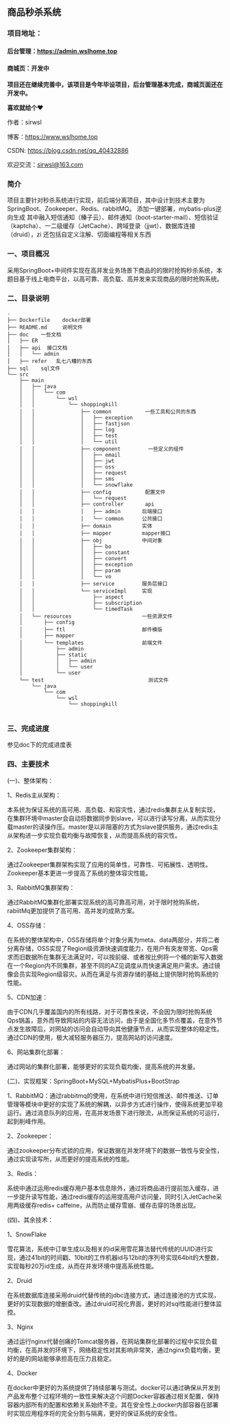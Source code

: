 ## 商品秒杀系统
### 项目地址：
#### 后台管理：https://admin.wslhome.top
#### 商城页：开发中

**项目还在继续完善中，该项目是今年毕设项目，后台管理基本完成，商城页面还在开发中。** 

**喜欢就给个♥** 

作者：sirwsl

博客：https://www.wslhome.top

CSDN: https://blog.csdn.net/qq_40432886

欢迎交流：sirwsl@163.com



### 简介

项目主要针对秒杀系统进行实现，前后端分离项目，其中设计到技术主要为SpringBoot、Zookeeper、Redis、rabbitMQ。
添加一键部署，mybatis-plus逆向生成 其中融入短信通知（榛子云）、邮件通知（boot-starter-mail）、短信验证（kaptcha）、一二级缓存（JetCache）、跨域登录（jjwt）、数据库连接（druid），zi
还包括自定义注解、切面编程等相关东西

### 一、项目概况
采用SpringBoot+中间件实现在高并发业务场景下商品的的限时抢购秒杀系统，本题目基于线上电商平台，以高可靠、高负载、高并发来实现商品的限时抢购系统。


### 二、目录说明
```
.
├── Dockerfile    docker部署
├── README.md     说明文件
├── doc    一些文档
│   ├── ER 
│   ├── api  接口文档
│   │   └── admin
│   ├── refer   乱七八糟的东西
├── sql    sql文件
└── src
    ├── main
    │   ├── java
    │   │   └── com
    │   │       └── wsl
    │   │           └── shoppingkill
    │   │               ├── common           一些工具和公共的东西
    │   │               │   ├── exception        
    │   │               │   ├── fastjson
    │   │               │   ├── log
    │   │               │   ├── test
    │   │               │   └── util
    │   │               ├── component         一些定义的组件
    │   │               │   ├── email
    │   │               │   ├── jwt
    │   │               │   ├── oss
    │   │               │   ├── request
    │   │               │   ├── sms
    │   │               │   └── snowflake
    │   │               ├── config           配置文件
    │   │               │   └── request
    │   │               ├── controller       api
    │   │               │   ├── admin       后端接口
    │   │               │   └── common      公共接口
    │   │               ├── domain          实体
    │   │               ├── mapper          mapper接口
    │   │               ├── obj             中间对象
    │   │               │   ├── bo
    │   │               │   ├── constant
    │   │               │   ├── convert
    │   │               │   ├── exception
    │   │               │   ├── param
    │   │               │   └── vo
    │   │               ├── service         服务层接口
    │   │               └── serviceImpl     实现
    │   │                   ├── aspect
    │   │                   ├── subscription
    │   │                   └── timedTask
    │   └── resources                       一些资源文件
    │       ├── config     
    │       ├── ftl                         邮件模版
    │       ├── mapper
    │       └── templates                   前端文件
    │           ├── admin
    │           ├── static
    │           │   ├── admin
    │           │   └── user
    │           └── user
    └── test                                  测试文件
        └── java
            └── com
                └── wsl
                    └── shoppingkill
                     

```

### 三、完成进度

参见doc下的完成进度表  

### 四、主要技术

(一)、整体架构：

1、Redis主从架构：

本系统为保证系统的高可用、高负载、和容灾性，通过redis集群主从复制实现，在集群环境中master会自动将数据同步到slave，可以进行读写分离，从而实现分载master的读操作压。master是以非阻塞的方式为slave提供服务，通过redis主从架构进一步实现负载均衡与故障恢复，从而提高系统的容灾性。

2、Zookeeper集群架构：

通过Zookeeper集群架构实现了应用的简单性，可靠性、可拓展性、透明性。Zookeeper基本更进一步提高了系统的整体容灾性能。

3、RabbitMQ集群架构：

通过RabbitMQ集群化部署实现系统的高可靠高可用，对于限时抢购系统，rabiitMq更加提供了高可用、高并发的成熟方案。

4、OSS存储：

在系统的整体架构中，OSS存储将单个对象分离为meta、data两部分，并将二者分离存储，OSS实现了Region级资源快速调度能力，在用户有突发带宽、Qps需求而旧数据所在集群无法满足时，可以按前缀、或者按比例将一个桶的新写入数据在一个Region内不同集群，甚至不同的AZ见调度从而快速满足用户需求。通过镜像会员实现Region级容灾。从而在满足与资源存储的基础上提供限时抢购系统的性能。

5、CDN加速：

由于CDN几乎覆盖国内的所有线路，对于可靠性来说，不会因为限时抢购系统Qps锅盖，意外而导致网站的内容无法访问，由于是全国化多节点覆盖，在意外节点发生故障后，对网站的访问会自动导向其他健康节点，从而实现整体的稳定性。通过CDN的使用，极大减轻服务器压力，提高网站的访问速度。

6、网站集群化部署：

通过网站的集群化部署，能够更好的实现负载均衡，提高系统的并发量。



(二)、实现框架：SpringBoot+MySQL+MybatisPlus+BootStrap


1、RabbitMQ：通过rabbitmq的使用，在系统中进行短信推送、邮件推送、订单管理等模块中更好的实现了系统的解耦，以异步方式进行操作，使得系统更加平稳运行。通过消息队列的应用，在高并发场景下进行限流，从而保证系统的可运行，起到削峰作用。

2、Zookeeper：

通过zookeeper分布式锁的应用，保证数据在并发环境下的数据一致性与安全性，通过实现读写所，从而更好的提高系统的性能。

3、Redis：

系统中通过运用redis缓存用户基本信息除外，通过将商品进行提前加入缓存，进一步提升读写性能，通过redis缓存的运用提高用户访问量，同时引入JetCache采用两级缓存redis+ caffeine，从而防止缓存雪崩、缓存击穿的场景出现。

(四)、其余技术：

1、SnowFlake

雪花算法，系统中订单生成以及相关的id采用雪花算法替代传统的UUID进行实现，通过41bit的时间戳、10bit的工作机器id与12bit的序列号实现64bit的大整数，实现每秒20万id生成，从而在并发环境中提高系统性能。

2、Druid

在系统数据库连接采用druid代替传统的jdbc连接方式，通过连接池的方式实现，更好的实现数据的增删查改。通过druid可视化界面，更好的对sql性能进行整体监控。

3、Nginx

通过运行nginx代替创痛的Tomcat服务器，在网站集群化部署的过程中实现负载均衡，在高并发的环境下，网络稳定性对其影响非常笑，通过nginx负载均衡，更好的是的网站能够承担高在压力且稳定。

4、Docker

在docker中更好的为系统提供了持续部署与测试。docker可以通过确保从开发到产品发布整个过程环境的一致性来解决这个问题Docker容器通过相关配置，保持容器内部所有的配置和依赖关系始终不变。其在安全性上docker内部容器在部署时实现应用程序将的完全分割与隔离，更好的保证系统的安全性。





